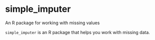 # simple_imputer
An R package for working with missing values

`simple_imputer` is an R package that helps you work with missing data.
